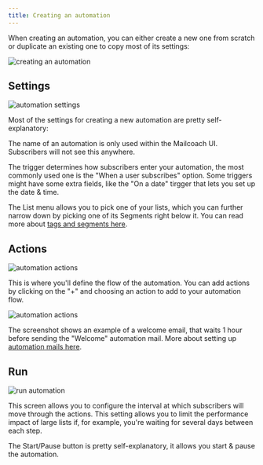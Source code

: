 ```yaml
---
title: Creating an automation
---
```


When creating an automation, you can either create a new one from scratch or duplicate an existing one to copy most of its settings:

![creating an automation](/images/docs/self-hosted/v7/automations/create.png)

## Settings

![automation settings](/images/docs/self-hosted/v7/automations/settings.png)

Most of the settings for creating a new automation are pretty self-explanatory:

The name of an automation is only used within the Mailcoach UI. Subscribers will not see this anywhere.

The trigger determines how subscribers enter your automation, the most commonly used one is the "When a user subscribes" option. Some triggers might have some extra fields, like the "On a date" tirgger that lets you set up the date & time.

The List menu allows you to pick one of your lists, which you can further narrow down by picking one of its Segments right below it. You can read more about [tags and segments here](/docs/self-hosted/v7/using-mailcoach/email-lists/segmentation-tags).

## Actions

![automation actions](/images/docs/self-hosted/v7/automations/actions.png)

This is where you'll define the flow of the automation. You can add actions by clicking on the "+" and choosing an action to add to your automation flow.

![automation actions](/images/docs/self-hosted/v7/automations/add-action.png)

The screenshot shows an example of a welcome email, that waits 1 hour before sending the "Welcome" automation mail. More about setting up [automation mails here](/docs/self-hosted/v7/using-mailcoach/automations/what-are-automations).

## Run

![run automation](/images/docs/self-hosted/v7/automations/run.png)

This screen allows you to configure the interval at which subscribers will move through the actions. This setting allows you to limit the performance impact of large lists if, for example, you're waiting for several days between each step.

The Start/Pause button is pretty self-explanatory, it allows you start & pause the automation.
